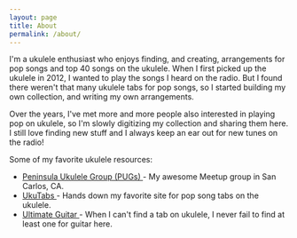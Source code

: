```yaml
---
layout: page
title: About
permalink: /about/
---
```


I'm a ukulele enthusiast who enjoys finding, and creating, arrangements for pop songs and top 40 songs on the ukulele. When I first picked up the ukulele in 2012, I wanted to play the songs I heard on the radio. But I found there weren't that many ukulele tabs for pop songs, so I started building my own collection, and writing my own arrangements.

Over the years, I've met more and more people also interested in playing pop on ukulele, so I'm slowly digitizing my collection and sharing them here. I still love finding new stuff and I always keep an ear out for new tunes on the radio!

Some of my favorite ukulele resources:

<ul>
  <li>
    <a href="https://meetup.com/SF-Peninsula-Ukulele-Group" target="_blank">
    Peninsula Ukulele Group (PUGs)
    </a> -
    My awesome Meetup group in San Carlos, CA.
  </li>
  <li>
    <a href="https://ukutabs.com" target="_blank">
    UkuTabs
    </a> -
    Hands down my favorite site for pop song tabs on the ukulele.
  </li>
  <li>
    <a href="https://www.ultimate-guitar.com" target="_blank">
    Ultimate Guitar
    </a> -
    When I can't find a tab on ukulele, I never fail to find at least one for guitar here.
  </li>
<ul>